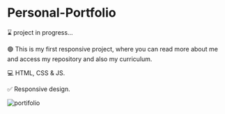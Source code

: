 # Personal-Portfolio


⌛ project in progress...

🟢 This is my first responsive project, where you can read more about me and access my repository and also my curriculum.

💻 HTML, CSS & JS.

✅ Responsive design.

![portifolio](https://user-images.githubusercontent.com/104650390/177785392-0c31100b-2dda-471f-a183-c3e3b1d0a890.png)


